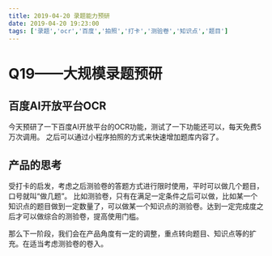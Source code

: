 ```yaml
---
title: 2019-04-20 录题能力预研
date: 2019-04-20 19:23:00
tags: ['录题','ocr','百度','拍照','打卡','测验卷','知识点','题目']
---
```


# Q19——大规模录题预研

## 百度AI开放平台OCR

今天预研了一下百度AI开放平台的OCR功能，测试了一下功能还可以，每天免费5万次调用。
之后可以通过小程序拍照的方式来快速增加题库内容了。

## 产品的思考

受打卡的启发，考虑之后测验卷的答题方式进行限时使用，平时可以做几个题目，口号就叫“做几题”。
比如测验卷，只有在满足一定条件之后可以做，比如某一个知识点的题目做到一定数量了，可以做某一个知识点的测验卷。达到一定完成度之后才可以做综合的测验卷，提高使用门槛。

那么下一阶段，我们会在产品角度有一定的调整，重点转向题目、知识点等的扩充。在适当考虑测验卷的卷入。